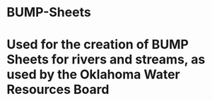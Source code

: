 # BUMP-Sheets
# Used for the creation of BUMP Sheets for rivers and streams, as used by the Oklahoma Water Resources Board
